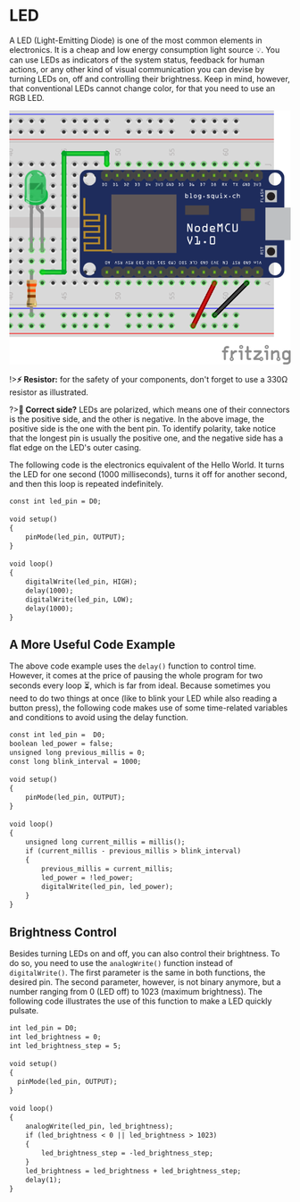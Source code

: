 # LED

A LED (Light-Emitting Diode) is one of the most common elements in electronics. It is a cheap and low energy consumption light source 💡. You can use LEDs as indicators of the system status, feedback for human actions, or any other kind of visual communication you can devise by turning LEDs on, off and controlling their brightness. Keep in mind, however, that conventional LEDs cannot change color, for that you need to use an RGB LED.

![LED Circuit](_images/actuator-led.png)

!>**⚡ Resistor:** for the safety of your components, don't forget to use a 330Ω resistor as illustrated.

?>**🤔 Correct side?** LEDs are polarized, which means one of their connectors is the positive side, and the other is negative. In the above image, the positive side is the one with the bent pin. To identify polarity, take notice that the longest pin is usually the positive one, and the negative side has a flat edge on the LED's outer casing.

The following code is the electronics equivalent of the Hello World. It turns the LED for one second (1000 milliseconds), turns it off for another second, and then this loop is repeated indefinitely.

```arduino
const int led_pin = D0;

void setup()
{
    pinMode(led_pin, OUTPUT);
}

void loop()
{
    digitalWrite(led_pin, HIGH);
    delay(1000);
    digitalWrite(led_pin, LOW);
    delay(1000);
}
```

## A More Useful Code Example

The above code example uses the `delay()` function to control time. However, it comes at the price of pausing the whole program for two seconds every loop ⏳, which is far from ideal. Because sometimes you need to do two things at once (like to blink your LED while also reading a button press), the following code makes use of some time-related variables and conditions to avoid using the delay function. 

```arduino
const int led_pin =  D0;
boolean led_power = false;
unsigned long previous_millis = 0;
const long blink_interval = 1000;

void setup()
{
    pinMode(led_pin, OUTPUT);
}

void loop()
{
    unsigned long current_millis = millis();
    if (current_millis - previous_millis > blink_interval)
    {
        previous_millis = current_millis;
        led_power = !led_power;
        digitalWrite(led_pin, led_power);
    }
}
```

## Brightness Control

Besides turning LEDs on and off, you can also control their brightness. To do so, you need to use the `analogWrite()` function instead of `digitalWrite()`. The first parameter is the same in both functions, the desired pin. The second parameter, however,  is not binary anymore, but a number ranging from 0 (LED off) to 1023 (maximum brightness). The following code illustrates the use of this function to make a LED quickly pulsate.

```arduino
int led_pin = D0;
int led_brightness = 0;
int led_brightness_step = 5;

void setup()
{
  pinMode(led_pin, OUTPUT);
}

void loop()
{
    analogWrite(led_pin, led_brightness);
    if (led_brightness < 0 || led_brightness > 1023)
    {
        led_brightness_step = -led_brightness_step;
    }
    led_brightness = led_brightness + led_brightness_step;
    delay(1);
}
```